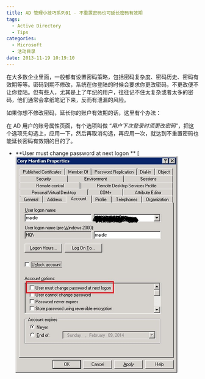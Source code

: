 ```yaml
---
title: AD 管理小技巧系列01 - 不重置密码也可延长密码有效期
tags:
  - Active Directory
  - Tips
categories:
  - Microsoft
  - 活动目录
date: 2013-11-19 10:19:10
---
```


在大多数企业里面，一般都有设置密码策略，包括密码复杂度、密码历史、密码有效期等等。密码到期不修改，系统在你登陆的时候会要求你更改密码，不更改便不让你登陆。但有些人，尤其是上了年纪的用户，往往记不住太复杂或者太多的密码，他们通常会拿纸笔记下来，反而有泄漏的风险。

如果你想不修改密码，延长你的账户有效期的话，这里有个办法：

在 AD 用户的账号属性页面，有个选项叫做 “_用户下次登录时须更改密码_”，把这个选项先勾选上，应用一下，然后再取消勾选，再应用一次，就达到不重置密码也能延长密码有效期的目的了。

*   **User must change password at next logon **
[![AD 用户属性页面](active-directory-tips-01-extend-password-expiration-date-not-changing-it/ADUser-Properties.jpg)